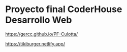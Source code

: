 # Proyecto final CoderHouse Desarrollo Web
https://gercc.github.io/PF-Culotta/

https://tikiburger.netlify.app/
